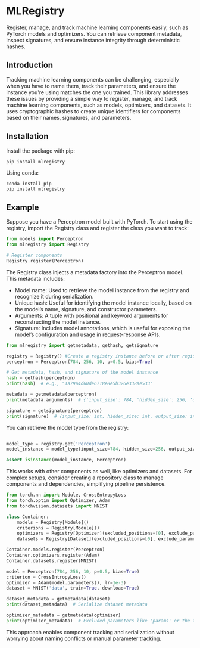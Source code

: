# MLRegistry

Register, manage, and track machine learning components easily, such as PyTorch models and optimizers. You can retrieve component metadata, inspect signatures, and ensure instance integrity through deterministic hashes.

## Introduction

Tracking machine learning components can be challenging, especially when you have to name them, track their parameters, and ensure the instance you're using matches the one you trained. This library addresses these issues by providing a simple way to register, manage, and track machine learning components, such as models, optimizers, and datasets. It uses cryptographic hashes to create unique identifiers for components based on their names, signatures, and parameters.


## Installation

Install the package with pip:

```bash
pip install mlregistry
```

Using conda:

```
conda install pip
pip install mlregistry
```

## Example
Suppose you have a Perceptron model built with PyTorch. To start using the registry, import the Registry class and register the class you want to track:
```python
from models import Perceptron
from mlregistry import Registry

# Register components
Registry.register(Perceptron)

```

The Registry class injects a metadata factory into the Perceptron model. This metadata includes:

- Model name: Used to retrieve the model instance from the registry and recognize it during serialization.
- Unique hash: Useful for identifying the model instance locally, based on the model’s name, signature, and constructor parameters.
- Arguments: A tuple with positional and keyword arguments for reconstructing the model instance.
- Signature: Includes model annotations, which is useful for exposing the model’s configuration and usage in request-response APIs.

```python
from mlregistry import getmetadata, gethash, getsignature

registry = Registry() #Create a registry instance before or after registry of classes. 
perceptron = Perceptron(784, 256, 10, p=0.5, bias=True)

# Get metadata, hash, and signature of the model instance
hash = gethash(perceptron)
print(hash)  # e.g., "1a79a4d60de6718e8e5b326e338ae533"

metadata = getmetadata(perceptron)
print(metadata.arguments)  # {'input_size': 784, 'hidden_size': 256, 'output_size': 10, 'p': 0.5, 'bias': True}

signature = getsignature(perceptron)
print(signature)  # {input_size: int, hidden_size: int, output_size: int, p: float, bias: bool}

```

You can retrieve the model type from the registry:

```python

model_type = registry.get('Perceptron')
model_instance = model_type(input_size=784, hidden_size=256, output_size=10, p=0.5, bias=True)

assert isinstance(model_instance, Perceptron)

```

This works with other components as well, like optimizers and datasets. For complex setups, consider creating a repository class to manage components and dependencies, simplifying pipeline persistence.


```python
from torch.nn import Module, CrossEntropyLoss
from torch.optim import Optimizer, Adam
from torchvision.datasets import MNIST

class Container:
    models = Registry[Module]()
    criterions = Registry[Module]()
    optimizers = Registry[Optimizer](excluded_positions=[0], exclude_parameters={'params'})
    datasets = Registry[Dataset](excluded_positions=[0], exclude_parameters={'root', 'download'})

Container.models.register(Perceptron)
Container.optimizers.register(Adam)
Container.datasets.register(MNIST)

model = Perceptron(784, 256, 10, p=0.5, bias=True)
criterion = CrossEntropyLoss()
optimizer = Adam(model.parameters(), lr=1e-3)
dataset = MNIST('data', train=True, download=True)

dataset_metadata = getmetadata(dataset)
print(dataset_metadata)  # Serialize dataset metadata

optimizer_metadata = getmetadata(optimizer)
print(optimizer_metadata)  # Excluded parameters like 'params' or the first positional argument won’t appear in metadata
```

This approach enables component tracking and serialization without worrying about naming conflicts or manual parameter tracking.
